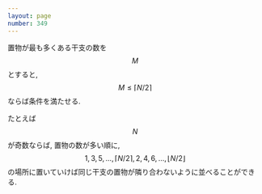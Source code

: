 ```yaml
---
layout: page
number: 349
---
```

置物が最も多くある干支の数を $$ M $$ とすると, $$ M \leq \lceil N/2 \rceil $$ ならば条件を満たせる.

たとえば $$ N $$ が奇数ならば, 置物の数が多い順に, $$ 1, 3, 5, \dots, \lceil N/2 \rceil, 2, 4, 6, \dots, \lfloor N/2 \rfloor $$ の場所に置いていけば同じ干支の置物が隣り合わないように並べることができる.
